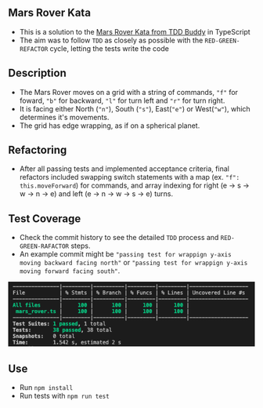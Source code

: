 ## Mars Rover Kata

- This is a solution to the [Mars Rover Kata from TDD Buddy](http://www.tddbuddy.com/katas/Mars%20Rover.pdf) in TypeScript
- The aim was to follow `TDD` as closely as possible with the `RED-GREEN-REFACTOR` cycle, letting the tests write the code

## Description

- The Mars Rover moves on a grid with a string of commands, `"f"` for foward, `"b"` for backward, `"l"` for turn left and `"r"` for turn right.
- It is facing either North (`"n"`), South (`"s"`), East(`"e"`) or West(`"w"`), which determines it's movements.
- The grid has edge wrapping, as if on a spherical planet.

## Refactoring

- After all passing tests and implemented acceptance criteria, final refactors included swapping switch statements with a map (ex. `"f": this.moveForward`) for commands, and array indexing for right (e -> s -> w -> n -> e) and left (e -> n -> w -> s -> e) turns.

## Test Coverage

- Check the commit history to see the detailed `TDD` process and `RED-GREEN-RAFACTOR` steps.
- An example commit might be `"passing test for wrappign y-axis moving backward facing north"` or `"passing test for wrappign y-axis moving forward facing south"`.

![](./test-coverage.png)

## Use

- Run `npm install`
- Run tests with `npm run test`
